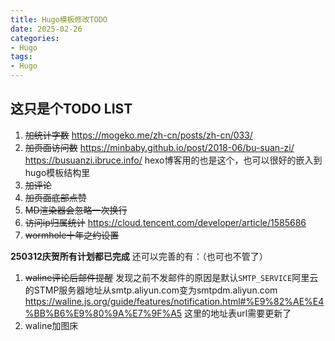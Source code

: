 ```yaml
---
title: Hugo模板修改TODO
date: 2025-02-26
categories:
- Hugo
tags:
- Hugo
---
```

## 这只是个TODO LIST
1. <strike>加统计字数</strike>
   https://mogeko.me/zh-cn/posts/zh-cn/033/
2. <strike>加页面访问数</strike>
   https://minbaby.github.io/post/2018-06/bu-suan-zi/
   https://busuanzi.ibruce.info/
      hexo博客用的也是这个，也可以很好的嵌入到hugo模板结构里
3.  <strike>加评论</strike>
4. <strike>加页面底部点赞</strike>
5. <strike>MD渲染器会忽略一次换行</strike>
6. <strike>访问ip归属统计</strike>
   https://cloud.tencent.com/developer/article/1585686
7. <strike>wormhole十年之约设置</strike>
   
**250312庆贺所有计划都已完成**
还可以完善的有：（也可也不管了）
1. <strike>waline评论后邮件提醒</strike>
   发现之前不发邮件的原因是默认`SMTP_SERVICE`阿里云的STMP服务器地址从smtp.aliyun.com变为smtpdm.aliyun.com
   https://waline.js.org/guide/features/notification.html#%E9%82%AE%E4%BB%B6%E9%80%9A%E7%9F%A5
   这里的地址表url需要更新了
2. waline加图床
